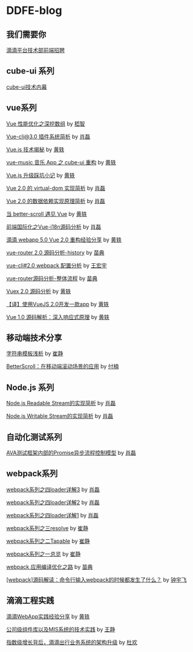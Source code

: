 # DDFE-blog

## 我们需要你

[滴滴平台技术部前端招聘](https://github.com/DDFE/DDFE-blog/blob/master/JD.md)

## cube-ui 系列

[cube-ui技术内幕](https://github.com/DDFE/DDFE-blog/issues/31)

## vue系列

[Vue 性能优化之深挖数组](https://github.com/DDFE/DDFE-blog/issues/35) by [嵇智](https://github.com/theniceangel)

[Vue-cli@3.0 插件系统简析](https://github.com/DDFE/DDFE-blog/issues/33) by [肖磊](https://github.com/CommanderXL)

[Vue.js 技术揭秘](https://github.com/ustbhuangyi/vue-analysis)  by [黄轶](https://github.com/ustbhuangyi)

[vue-music 音乐 App 之 cube-ui 重构](https://github.com/DDFE/DDFE-blog/issues/26) by [黄轶](https://github.com/ustbhuangyi)

[Vue.js 升级踩坑小记](https://github.com/DDFE/DDFE-blog/issues/24) by [黄轶](https://github.com/ustbhuangyi)

[Vue 2.0 的 virtual-dom 实现简析](https://github.com/DDFE/DDFE-blog/issues/18) by [肖磊](https://github.com/CommanderXL)

[Vue 2.0 的数据依赖实现原理简析](https://github.com/DDFE/DDFE-blog/issues/17) by [肖磊](https://github.com/CommanderXL)

[当 better-scroll 遇见 Vue](https://github.com/DDFE/DDFE-blog/issues/15) by [黄轶](https://github.com/ustbhuangyi)

[前端国际化之Vue-i18n源码分析](https://github.com/DDFE/vue-blog/issues/14) by [肖磊](https://github.com/CommanderXL)

[滴滴 webapp 5.0 Vue 2.0 重构经验分享](https://github.com/DDFE/vue-blog/issues/13) by [黄轶](https://github.com/ustbhuangyi)

[vue-router 2.0 源码分析-history](https://github.com/DDFE/DDFE-blog/issues/11) by [苗典](https://github.com/dolymood)

[vue-cli#2.0 webpack 配置分析](https://github.com/DDFE/DDFE-blog/issues/10) by [王宏宇](https://github.com/neurotoxinvx)

[vue-router源码分析-整体流程](https://github.com/DDFE/DDFE-blog/issues/9) by [苗典](https://github.com/dolymood)

[Vuex 2.0 源码分析](https://github.com/DDFE/vue-blog/issues/8) by [黄轶](https://github.com/ustbhuangyi)

[【译】使用VueJS 2.0开发一款app](https://github.com/DDFE/vue-blog/issues/1) by [黄轶](https://github.com/ustbhuangyi)

[Vue 1.0 源码解析：深入响应式原理](https://github.com/DDFE/vue-blog/issues/7) by [黄轶](https://github.com/ustbhuangyi)

## 移动端技术分享

[字符串模板浅析](https://github.com/DDFE/DDFE-blog/issues/25) by [崔静](https://github.com/cuijing1031)

[BetterScroll：在移动端滚动场景的应用](https://github.com/DDFE/DDFE-blog/issues/22) by [付楠](https://github.com/AmyFoxFN)

## Node.js 系列

[Node.js Readable Stream的实现简析](https://github.com/DDFE/DDFE-blog/issues/27) by [肖磊](https://github.com/CommanderXL)
 
[Node.js Writable Stream的实现简析](https://github.com/DDFE/DDFE-blog/issues/28) by [肖磊](https://github.com/CommanderXL)

## 自动化测试系列

[AVA测试框架内部的Promise异步流程控制模型](https://github.com/DDFE/DDFE-blog/issues/29) by [肖磊](https://github.com/CommanderXL)

## webpack系列

[webpack系列之四loader详解3](https://github.com/DDFE/DDFE-blog/issues/41) by [肖磊](https://github.com/CommanderXL)

[webpack系列之四loader详解2](https://github.com/DDFE/DDFE-blog/issues/40) by [肖磊](https://github.com/CommanderXL)

[webpack系列之四loader详解1](https://github.com/DDFE/DDFE-blog/issues/39) by [肖磊](https://github.com/CommanderXL)

[webpack系列之三resolve](https://github.com/DDFE/DDFE-blog/issues/38) by [崔静](https://github.com/cuijing1031)

[webpack系列之二Tapable](https://github.com/DDFE/DDFE-blog/issues/37) by [崔静](https://github.com/cuijing1031)

[webpack系列之一总览](https://github.com/DDFE/DDFE-blog/issues/36) by [崔静](https://github.com/cuijing1031)

[webpack 应用编译优化之路](https://github.com/DDFE/DDFE-blog/issues/23) by [苗典](https://github.com/dolymood)

[[webpack]源码解读：命令行输入webpack的时候都发生了什么？](https://github.com/DDFE/DDFE-blog/issues/12) by [钟宇飞](https://github.com/zyf394)

## 滴滴工程实践

[滴滴WebApp实践经验分享](https://github.com/DDFE/vue-blog/issues/4) by [黄轶](https://github.com/ustbhuangyi)

[公司级组件库以及MIS系统的技术实践](https://github.com/DDFE/DDFE-blog/issues/5) by [王静](https://github.com/wangjingbetty)

[指数级增长背后，滴滴出行业务系统的架构升级](https://github.com/DDFE/DDFE-blog/issues/6) by [杜欢](https://github.com/huandu)

